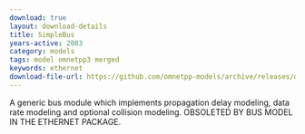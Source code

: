 ```yaml
---
download: true
layout: download-details
title: SimpleBus
years-active: 2003
category: models
tags: model omnetpp3 merged
keywords: ethernet
download-file-url: https://github.com/omnetpp-models/archive/releases/download/archive/SimpleBus-1.0-src.tgz
---
```


A generic bus module which implements propagation delay modeling, data rate
modeling and optional collision modeling. OBSOLETED BY BUS MODEL IN THE
ETHERNET PACKAGE.
